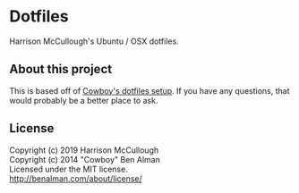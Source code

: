 # Dotfiles

Harrison McCullough's Ubuntu /  OSX dotfiles.

## About this project

This is based off of [Cowboy's dotfiles setup](https://github.com/cowboy/dotfiles). If you have any questions, that would probably be a better place to ask.

## License
Copyright (c) 2019 Harrison McCullough  
Copyright (c) 2014 "Cowboy" Ben Alman  
Licensed under the MIT license.  
<http://benalman.com/about/license/>
